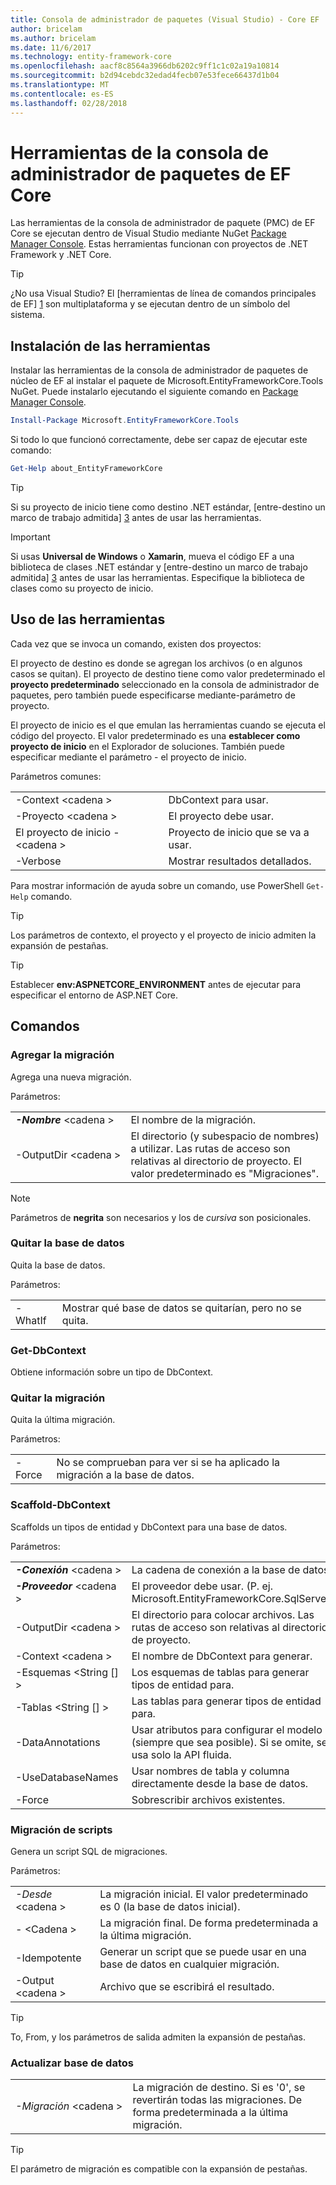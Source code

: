 ```yaml
---
title: Consola de administrador de paquetes (Visual Studio) - Core EF
author: bricelam
ms.author: bricelam
ms.date: 11/6/2017
ms.technology: entity-framework-core
ms.openlocfilehash: aacf8c8564a3966db6202c9ff1c1c02a19a10814
ms.sourcegitcommit: b2d94cebdc32edad4fecb07e53fece66437d1b04
ms.translationtype: MT
ms.contentlocale: es-ES
ms.lasthandoff: 02/28/2018
---
```

<a name="ef-core-package-manager-console-tools"></a>Herramientas de la consola de administrador de paquetes de EF Core
=====================================
Las herramientas de la consola de administrador de paquete (PMC) de EF Core se ejecutan dentro de Visual Studio mediante NuGet [Package Manager Console][2].
Estas herramientas funcionan con proyectos de .NET Framework y .NET Core.

> [!TIP]
> ¿No usa Visual Studio? El [herramientas de línea de comandos principales de EF] [ 1] son multiplataforma y se ejecutan dentro de un símbolo del sistema.

<a name="installing-the-tools"></a>Instalación de las herramientas
--------------------
Instalar las herramientas de la consola de administrador de paquetes de núcleo de EF al instalar el paquete de Microsoft.EntityFrameworkCore.Tools NuGet.
Puede instalarlo ejecutando el siguiente comando en [Package Manager Console][2].

``` powershell
Install-Package Microsoft.EntityFrameworkCore.Tools
```

Si todo lo que funcionó correctamente, debe ser capaz de ejecutar este comando:

``` powershell
Get-Help about_EntityFrameworkCore
```
> [!TIP]
> Si su proyecto de inicio tiene como destino .NET estándar, [entre-destino un marco de trabajo admitida] [ 3] antes de usar las herramientas.

> [!IMPORTANT]
> Si usas **Universal de Windows** o **Xamarin**, mueva el código EF a una biblioteca de clases .NET estándar y [entre-destino un marco de trabajo admitida] [ 3] antes de usar las herramientas. Especifique la biblioteca de clases como su proyecto de inicio.

<a name="using-the-tools"></a>Uso de las herramientas
---------------
Cada vez que se invoca un comando, existen dos proyectos:

El proyecto de destino es donde se agregan los archivos (o en algunos casos se quitan). El proyecto de destino tiene como valor predeterminado el **proyecto predeterminado** seleccionado en la consola de administrador de paquetes, pero también puede especificarse mediante-parámetro de proyecto.

El proyecto de inicio es el que emulan las herramientas cuando se ejecuta el código del proyecto. El valor predeterminado es una **establecer como proyecto de inicio** en el Explorador de soluciones. También puede especificar mediante el parámetro - el proyecto de inicio.

Parámetros comunes:

|                           |                             |
|:--------------------------|:----------------------------|
| -Context \<cadena >        | DbContext para usar.       |
| -Proyecto \<cadena >        | El proyecto debe usar.         |
| El proyecto de inicio - \<cadena > | Proyecto de inicio que se va a usar. |
| -Verbose                  | Mostrar resultados detallados.        |

Para mostrar información de ayuda sobre un comando, use PowerShell `Get-Help` comando.

> [!TIP]
> Los parámetros de contexto, el proyecto y el proyecto de inicio admiten la expansión de pestañas.

> [!TIP]
> Establecer **env:ASPNETCORE_ENVIRONMENT** antes de ejecutar para especificar el entorno de ASP.NET Core.

<a name="commands"></a>Comandos
--------

### <a name="add-migration"></a>Agregar la migración

Agrega una nueva migración.

Parámetros:

|                                   |                                                                                                                  |
|:----------------------------------|:-----------------------------------------------------------------------------------------------------------------|
| ***-Nombre*** \<cadena >             | El nombre de la migración.                                                                                       |
| <nobr>-OutputDir \<cadena ></nobr> | El directorio (y subespacio de nombres) a utilizar. Las rutas de acceso son relativas al directorio de proyecto. El valor predeterminado es "Migraciones". |

> [!NOTE]
> Parámetros de **negrita** son necesarios y los de *cursiva* son posicionales.

### <a name="drop-database"></a>Quitar la base de datos

Quita la base de datos.

Parámetros:

|         |                                                          |
|:--------|:---------------------------------------------------------|
| -WhatIf | Mostrar qué base de datos se quitarían, pero no se quita. |

### <a name="get-dbcontext"></a>Get-DbContext

Obtiene información sobre un tipo de DbContext.

### <a name="remove-migration"></a>Quitar la migración

Quita la última migración.

Parámetros:

|        |                                                                       |
|:-------|:----------------------------------------------------------------------|
| -Force | No se comprueban para ver si se ha aplicado la migración a la base de datos. |

### <a name="scaffold-dbcontext"></a>Scaffold-DbContext

Scaffolds un tipos de entidad y DbContext para una base de datos.

Parámetros:

|                                          |                                                                                                  |
|:-----------------------------------------|:-------------------------------------------------------------------------------------------------|
| <nobr>***-Conexión*** \<cadena ></nobr> | La cadena de conexión a la base de datos.                                                           |
| ***-Proveedor*** \<cadena >                | El proveedor debe usar. (P. ej. Microsoft.EntityFrameworkCore.SqlServer)                              |
| -OutputDir \<cadena >                     | El directorio para colocar archivos. Las rutas de acceso son relativas al directorio de proyecto.                      |
| -Context \<cadena >                       | El nombre de DbContext para generar.                                                           |
| -Esquemas \<String [] >                     | Los esquemas de tablas para generar tipos de entidad para.                                              |
| -Tablas \<String [] >                      | Las tablas para generar tipos de entidad para.                                                         |
| -DataAnnotations                         | Usar atributos para configurar el modelo (siempre que sea posible). Si se omite, se usa solo la API fluida. |
| -UseDatabaseNames                        | Usar nombres de tabla y columna directamente desde la base de datos.                                           |
| -Force                                   | Sobrescribir archivos existentes.                                                                        |

### <a name="script-migration"></a>Migración de scripts

Genera un script SQL de migraciones.

Parámetros:

|                   |                                                                    |
|:------------------|:-------------------------------------------------------------------|
| *-Desde* \<cadena > | La migración inicial. El valor predeterminado es 0 (la base de datos inicial).      |
| *-* \<Cadena >   | La migración final. De forma predeterminada a la última migración.              |
| -Idempotente       | Generar un script que se puede usar en una base de datos en cualquier migración. |
| -Output \<cadena > | Archivo que se escribirá el resultado.                                   |

> [!TIP]
> To, From, y los parámetros de salida admiten la expansión de pestañas.

### <a name="update-database"></a>Actualizar base de datos

|                                     |                                                                                                |
|:------------------------------------|:-----------------------------------------------------------------------------------------------|
| <nobr>*-Migración* \<cadena ></nobr> | La migración de destino. Si es '0', se revertirán todas las migraciones. De forma predeterminada a la última migración. |

> [!TIP]
> El parámetro de migración es compatible con la expansión de pestañas.


  [1]: dotnet.md
  [2]: https://docs.microsoft.com/nuget/tools/package-manager-console
  [3]: index.md#frameworks
